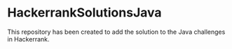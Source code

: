 # HackerrankSolutionsJava
This repository has been created to add the solution to the Java challenges in Hackerrank.
